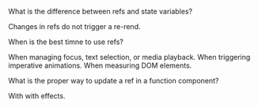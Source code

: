 What is the difference between refs and state variables?

Changes in refs do not trigger a re-rend.

When is the best timne to use refs?

When managing focus, text selection, or media playback.
When triggering imperative animations.
When measuring DOM elements.

What is the proper way to update a ref in a function component?

With with effects.
